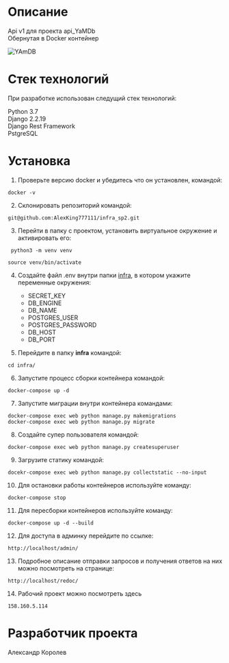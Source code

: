 # Описание
Api v1 для проекта api_YaMDb<br>
Обернутая в Docker контейнер

![YAmDB](https://github.com/AlexKing777111/yamdb_final/actions/workflows/yamdb_workflow.yml/badge.svg)

# Стек технологий

При разработке использован следущий стек технологий:

Python 3.7<br>
Django 2.2.19<br>
Django Rest Framework<br>
PstgreSQL

# Установка
1. Проверьте версию docker и убедитесь что он установлен, командой:
 ```
 docker -v 
 ```
2. Склонировать репозиторий командой:
 ```
 git@github.com:AlexKing777111/infra_sp2.git
 ```
3. Перейти в папку с проектом, установить виртуальное окружение и активировать его:
```
 python3 -m venv venv
 ```
 ```
 source venv/bin/activate
 ```
4. Создайте файл .env внутри папки <u>infra</u>, в котором укажите переменные окружения:
   * SECRET_KEY
   * DB_ENGINE
   * DB_NAME
   * POSTGRES_USER
   * POSTGRES_PASSWORD
   * DB_HOST
   * DB_PORT
   
5. Перейдите в папку **infra** командой:
 ```
 cd infra/
 ```
6. Запустите процесс сборки контейнера командой:
 ```
docker-compose up -d
 ```
7. Запустите миграции внутри контейнера командами:
```
docker-compose exec web python manage.py makemigrations
docker-compose exec web python manage.py migrate
```
8. Создайте супер пользователя командой:
```
docker-compose exec web python manage.py createsuperuser
```
9. Загрузите статику командой:
```
docekr-compose exec web python manage.py collectstatic --no-input
```
10. Для остановки работы контейнеров используйте команду:
```
docker-compose stop
```
11. Для пересборки контейнеров используйте команду:
```
docker-compose up -d --build
```
12. Для доступа в админку перейдите по ссылке:
```
http://localhost/admin/
```
13. Подробное описание отправки запросов и получения ответов на них можно посмотреть на странице:
```
http://localhost/redoc/
```
14. Рабочий проект можно посмотреть здесь
```
158.160.5.114
```
# Разработчик проекта
Александр Королев
